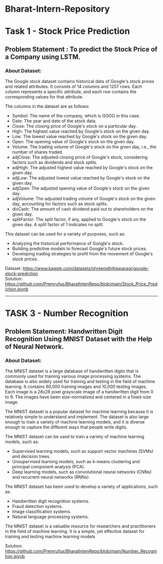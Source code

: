 # Bharat-Intern-Repository

# Task 1 - Stock Price Prediction
## Problem Statement : To predict the Stock Price of a Company using LSTM.
### About Dataset:
The Google stock dataset contains historical data of Google's stock prices and related attributes. It consists of 14 columns and 1257 rows. Each column represents a specific attribute, and each row contains the corresponding values for that attribute.

The columns in the dataset are as follows:

* Symbol: The name of the company, which is GOOG in this case.
* Date: The year and date of the stock data.
* Close: The closing price of Google's stock on a particular day.
* High: The highest value reached by Google's stock on the given day.
* Low: The lowest value reached by Google's stock on the given day.
* Open: The opening value of Google's stock on the given day.
* Volume: The trading volume of Google's stock on the given day, i.e., the number of shares traded.
* adjClose: The adjusted closing price of Google's stock, considering factors such as dividends and stock splits.
* adjHigh: The adjusted highest value reached by Google's stock on the given day.
* adjLow: The adjusted lowest value reached by Google's stock on the given day.
* adjOpen: The adjusted opening value of Google's stock on the given day.
* adjVolume: The adjusted trading volume of Google's stock on the given day, accounting for factors such as stock splits.
* divCash: The amount of cash dividend paid out to shareholders on the given day.
* splitFactor: The split factor, if any, applied to Google's stock on the given day. A split factor of 1 indicates no split.

This dataset can be used for a variety of purposes, such as:

* Analyzing the historical performance of Google's stock.
* Building predictive models to forecast Google's future stock prices.
* Developing trading strategies to profit from the movement of Google's stock prices.

Dataset: https://www.kaggle.com/datasets/shreenidhihipparagi/google-stock-prediction <br>
Solution: https://github.com/Premrufus/BharatIntenRepo/blob/main/Stock_Price_Prediction.ipynb

<hr>

# TASK 3 - Number Recognition
## Problem Statement: Handwritten Digit Recognition Using  MNIST Dataset with the Help of Neural Network.
### About Dataset:
The MNIST dataset is a large database of handwritten digits that is commonly used for training various image processing systems. The database is also widely used for training and testing in the field of machine learning. It contains 60,000 training images and 10,000 testing images. Each image is a 28x28 pixel grayscale image of a handwritten digit from 0 to 9. The images have been size-normalized and centered in a fixed-size image.

The MNIST dataset is a popular dataset for machine learning because it is relatively simple to understand and implement. The dataset is also large enough to train a variety of machine learning models, and it is diverse enough to capture the different ways that people write digits.

The MNIST dataset can be used to train a variety of machine learning models, such as:
* Supervised learning models, such as support vector machines (SVMs) and decision trees.
* Unsupervised learning models, such as k-means clustering and principal component analysis (PCA).
* Deep learning models, such as convolutional neural networks (CNNs) and recurrent neural networks (RNNs).

The MNIST dataset has been used to develop a variety of applications, such as:

* Handwritten digit recognition systems.
* Fraud detection systems.
* Image classification systems.
* Natural language processing systems.

The MNIST dataset is a valuable resource for researchers and practitioners in the field of machine learning. It is a simple, yet effective dataset for training and testing machine learning models

Solution: https://github.com/Premrufus/BharatIntenRepo/blob/main/Number_Recognition.ipynb
